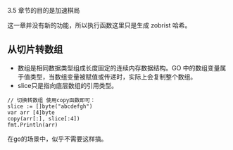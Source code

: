 
3.5 章节的目的是加速棋局

这一章并没有新的功能，所以执行函数这里只是生成 zobrist 哈希。






## 从切片转数组

* 数组是相同数据类型组成长度固定的连续内存数据结构。GO 中的数组变量属于值类型，当数组变量被赋值或传递时，实际上会复制整个数组。
* slice只是指向底层数组的引用类型。

``` golang
// 切换转数组 使用copy函数即可：
slice := []byte("abcdefgh")
var arr [4]byte
copy(arr[:], slice[:4])
fmt.Println(arr)
```

在go的场景中，似乎不需要这样搞。

